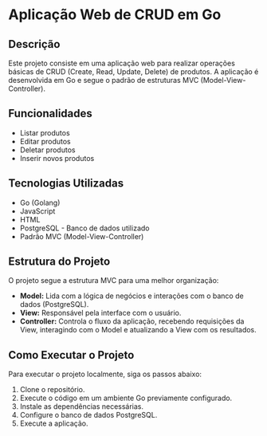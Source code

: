 <h1>Aplicação Web de CRUD em Go</h1>

<h2>Descrição</h2>
<p>Este projeto consiste em uma aplicação web para realizar operações básicas de CRUD (Create, Read, Update, Delete) de
    produtos. A aplicação é desenvolvida em Go e segue o padrão de estruturas MVC (Model-View-Controller).</p>

<h2>Funcionalidades</h2>
<ul>
    <li>Listar produtos</li>
    <li>Editar produtos</li>
    <li>Deletar produtos</li>
    <li>Inserir novos produtos</li>
</ul>

<h2>Tecnologias Utilizadas</h2>
<ul>
    <li>Go (Golang)</li>
    <li>JavaScript</li>
    <li>HTML</li>
    <li>PostgreSQL - Banco de dados utilizado</li>
    <li>Padrão MVC (Model-View-Controller)</li>
</ul>

<h2>Estrutura do Projeto</h2>
<p>O projeto segue a estrutura MVC para uma melhor organização:</p>
<ul>
    <li><strong>Model:</strong> Lida com a lógica de negócios e interações com o banco de dados (PostgreSQL).</li>
    <li><strong>View:</strong> Responsável pela interface com o usuário.</li>
    <li><strong>Controller:</strong> Controla o fluxo da aplicação, recebendo requisições da View, interagindo com o
        Model e atualizando a View com os resultados.</li>
</ul>

<h2>Como Executar o Projeto</h2>
<p>Para executar o projeto localmente, siga os passos abaixo:</p>
<ol>
    <li>Clone o repositório.</li>
     <li>Execute o código em um ambiente Go previamente configurado.</li>
    <li>Instale as dependências necessárias.</li>
    <li>Configure o banco de dados PostgreSQL.</li>
    <li>Execute a aplicação.</li>
</ol>
